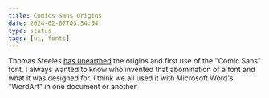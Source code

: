 ```yaml
---
title: Comics Sans Origins
date: 2024-02-07T03:34:04
type: status
tags: [ui, fonts]
---
```


Thomas Steeles [has unearthed](https://www.itsnicethat.com/features/thomas-steeles-comic-sans-is-it-really-that-bad-publication-graphic-design-extract-310124) the origins and first use of the "Comic Sans" font. I always wanted to know who invented that abomination of a font and what it was designed for. I think we all used it with Microsoft Word's "WordArt" in one document or another.  
